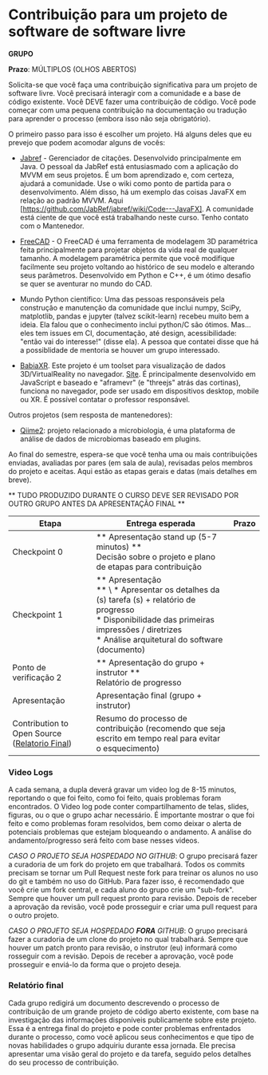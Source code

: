 # Contribuição para um projeto de software de software livre

**GRUPO**

**Prazo**: MÚLTIPLOS (OLHOS ABERTOS)

Solicita-se que você faça uma contribuição significativa para um projeto de software livre. Você precisará interagir com a comunidade e a base de código existente. Você DEVE fazer uma contribuição de código. Você pode começar com uma pequena contribuição na documentação ou tradução para aprender o processo (embora isso não seja obrigatório).

O primeiro passo para isso é escolher um projeto. Há alguns deles que eu prevejo que podem acomodar alguns de vocês:

* [Jabref](http://www.github.com/Jabref/Jabref) - Gerenciador de citações. Desenvolvido principalmente em Java. O pessoal da JabRef está entusiasmado com a aplicação do MVVM em seus projetos. É um bom aprendizado e, com certeza, ajudará a comunidade. Use o wiki como ponto de partida para o desenvolvimento. Além disso, há um exemplo das coisas JavaFX em relação ao padrão MVVM. Aqui [https://github.com/JabRef/jabref/wiki/Code---JavaFX]. A comunidade está ciente de que você está trabalhando neste curso.  Tenho contato com o Mantenedor.

* [FreeCAD](https://github.com/FreeCAD/FreeCAD) -  O FreeCAD é uma ferramenta de modelagem 3D paramétrica feita principalmente para projetar objetos da vida real de qualquer tamanho. A modelagem paramétrica permite que você modifique facilmente seu projeto voltando ao histórico de seu modelo e alterando seus parâmetros. Desenvolvido em Python e C++, é um ótimo desafio se quer se aventurar no mundo do CAD.

* Mundo Python científico: Uma das pessoas responsáveis pela construção e manutenção da comunidade que inclui numpy, SciPy, matplotlib, pandas e jupyter (talvez scikit-learn) recebeu muito bem a ideia. Ela falou que o conhecimento inclui python/C são ótimos. Mas... eles tem issues em CI, documentação, até design, acessibilidade: "então vai do interesse!" (disse ela). A pessoa que contatei disse que há a possiblidade de mentoria se houver um grupo interessado.

* [BabiaXR](https://gitlab.com/babiaxr). Este projeto é um toolset para visualização de dados 3D/VirtualReality no navegador. [Site](https://babiaxr.gitlab.io). É principalmente desenvolvido em JavaScript e baseado e "aframevr" (e "threejs" atrás das cortinas), funciona no navegador, pode ser usado em dispositivos desktop, mobile ou XR. É possível contatar o professor responsável.

Outros projetos (sem resposta de mantenedores):

* [Qiime2](https://github.com/qiime2/qiime2): projeto relacionado a microbiologia, é uma plataforma de análise de dados de microbiomas baseado em plugins. 



Ao final do semestre, espera-se que você tenha uma ou mais contribuições enviadas, avaliadas por pares (em sala de aula), revisadas pelos membros do projeto e aceitas. Aqui estão as etapas gerais e datas (mais detalhes em breve).

** TUDO PRODUZIDO DURANTE O CURSO DEVE SER REVISADO POR OUTRO GRUPO ANTES DA APRESENTAÇÃO FINAL **

| Etapa | Entrega esperada | Prazo
| ------|------------------|-------|
| Checkpoint 0 | ** Apresentação stand up (5-7 minutos) ** <br> Decisão sobre o projeto e plano de etapas para contribuição | |
| Checkpoint 1 | ** Apresentação <br> ** \ * Apresentar os detalhes da (s) tarefa (s) + relatório de progresso <br> * Disponibilidade das primeiras impressões / diretrizes <br> * Análise arquitetural do software (documento) | |
| Ponto de verificação 2 | ** Apresentação do grupo + instrutor ** <br> Relatório de progresso | |
| Apresentação| Apresentação final (grupo + instrutor)| |
| Contribution to Open Source ([Relatorio Final](#Relatório-final)) | Resumo do processo de contribuição (recomendo que seja escrito em tempo real para evitar o esquecimento) | |

### Video Logs
A cada semana, a dupla deverá gravar um video log de 8-15 minutos, reportando o que foi feito, como foi feito, quais problemas foram encontrados. O Video log pode conter compartilhamento de telas, slides, figuras, ou o que o grupo achar necessário. É importante mostrar o que foi feito e como problemas foram resolvidos, bem como deixar o alerta de potenciais problemas que estejam bloqueando o andamento. A análise do andamento/progresso será feito com base nesses videos.


*CASO O PROJETO SEJA HOSPEDADO NO GITHUB*: O grupo precisará fazer a curadoria de um fork do projeto em que trabalhará. Todos os commits precisam se tornar um Pull Request neste fork para treinar os alunos no uso do git e também no uso do GitHub. Para fazer isso, é recomendado que você crie um fork central, e cada aluno do grupo crie um "sub-fork". Sempre que houver um pull request pronto para revisão. Depois de receber a aprovação da revisão, você pode prosseguir e criar uma  pull request para o outro projeto.


*CASO O PROJETO SEJA HOSPEDADO **FORA** GITHUB*: O grupo precisará fazer a curadoria de um clone do projeto no qual trabalhará. Sempre que houver um patch pronto para revisão, o instrutor (eu) informará como rosseguir com a revisão. Depois de receber a aprovação, você pode prosseguir e enviá-lo da forma que o projeto deseja.



### Relatório final

Cada grupo redigirá um documento descrevendo o processo de contribuição de um grande projeto de código aberto existente, com base na investigação das informações disponíveis publicamente sobre este projeto. Essa é a entrega final do projeto e pode conter problemas enfrentados durante o processo, como você aplicou seus conhecimentos e que tipo de novas habilidades o grupo adquiriu durante essa jornada. Ele precisa apresentar uma visão geral do projeto e da tarefa, seguido pelos detalhes do seu processo de contribuição.
